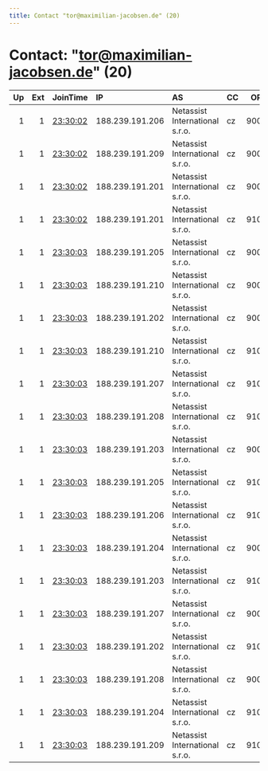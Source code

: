 ```yaml
---
title: Contact "tor@maximilian-jacobsen.de" (20)
---
```


# Contact: "tor@maximilian-jacobsen.de" (20)

|   Up |   Ext | JoinTime                                                                                            | IP              | AS                             | CC   |   ORp |   Dirp | OS    | Version   | Nickname   |   eFamMembers |
|-----:|------:|:----------------------------------------------------------------------------------------------------|:----------------|:-------------------------------|:-----|------:|-------:|:------|:----------|:-----------|--------------:|
|    1 |     1 | [23:30:02](https://metrics.torproject.org/rs.html#details/359B0141E64B96A0944E24402E5A3C83B43D05AC) | 188.239.191.206 | Netassist International s.r.o. | cz   |  9000 |   9001 | Linux | 0.4.2.7   | Unnamed    |            20 |
|    1 |     1 | [23:30:02](https://metrics.torproject.org/rs.html#details/4FEE9C1FE4CBDC4353D7649CBBD284F3EA3A5B52) | 188.239.191.209 | Netassist International s.r.o. | cz   |  9000 |   9001 | Linux | 0.4.2.7   | Unnamed    |            20 |
|    1 |     1 | [23:30:02](https://metrics.torproject.org/rs.html#details/7E4553683B9101E4116F70C2E8F9455F38E099EB) | 188.239.191.201 | Netassist International s.r.o. | cz   |  9000 |   9001 | Linux | 0.4.2.7   | Unnamed    |            20 |
|    1 |     1 | [23:30:02](https://metrics.torproject.org/rs.html#details/9F2A5DFF53519499328E2FE6858CC61FF1F5F16D) | 188.239.191.201 | Netassist International s.r.o. | cz   |  9100 |   9101 | Linux | 0.4.2.7   | Unnamed    |            20 |
|    1 |     1 | [23:30:03](https://metrics.torproject.org/rs.html#details/05D283AF814789148F4D9E29DBC07B3E7A22C787) | 188.239.191.205 | Netassist International s.r.o. | cz   |  9000 |   9001 | Linux | 0.4.2.7   | Unnamed    |            20 |
|    1 |     1 | [23:30:03](https://metrics.torproject.org/rs.html#details/079449CD52148E2933857094300652264B7497BB) | 188.239.191.210 | Netassist International s.r.o. | cz   |  9000 |   9001 | Linux | 0.4.2.7   | Unnamed    |            20 |
|    1 |     1 | [23:30:03](https://metrics.torproject.org/rs.html#details/0A58AE7273A2F4F21585E0C83102400F812B177A) | 188.239.191.202 | Netassist International s.r.o. | cz   |  9000 |   9001 | Linux | 0.4.2.7   | Unnamed    |            20 |
|    1 |     1 | [23:30:03](https://metrics.torproject.org/rs.html#details/112FFE258933BA2199132EFBCCC934F20E4A2191) | 188.239.191.210 | Netassist International s.r.o. | cz   |  9100 |   9101 | Linux | 0.4.2.7   | Unnamed    |            20 |
|    1 |     1 | [23:30:03](https://metrics.torproject.org/rs.html#details/17C7CD20AB2A89CAF43F946DD70F3106C06F4E7C) | 188.239.191.207 | Netassist International s.r.o. | cz   |  9100 |   9101 | Linux | 0.4.2.7   | Unnamed    |            20 |
|    1 |     1 | [23:30:03](https://metrics.torproject.org/rs.html#details/1886B29A8C1169EF78382D12E672226E0E0C39F1) | 188.239.191.208 | Netassist International s.r.o. | cz   |  9100 |   9101 | Linux | 0.4.2.7   | Unnamed    |            20 |
|    1 |     1 | [23:30:03](https://metrics.torproject.org/rs.html#details/1C83A776DA4BB6BE0FFDA50DFD4AD0308DFC7A00) | 188.239.191.203 | Netassist International s.r.o. | cz   |  9000 |   9001 | Linux | 0.4.2.7   | Unnamed    |            20 |
|    1 |     1 | [23:30:03](https://metrics.torproject.org/rs.html#details/2CA5716FFDDEFD5F24187EE22A3525648E068A32) | 188.239.191.205 | Netassist International s.r.o. | cz   |  9100 |   9101 | Linux | 0.4.2.7   | Unnamed    |            20 |
|    1 |     1 | [23:30:03](https://metrics.torproject.org/rs.html#details/2DCE7F31EC6064526DE3D08635376EECCB980EEF) | 188.239.191.206 | Netassist International s.r.o. | cz   |  9100 |   9101 | Linux | 0.4.2.7   | Unnamed    |            20 |
|    1 |     1 | [23:30:03](https://metrics.torproject.org/rs.html#details/5096246AD2841EF12A3F65B81651D0D959542352) | 188.239.191.204 | Netassist International s.r.o. | cz   |  9000 |   9001 | Linux | 0.4.2.7   | Unnamed    |            20 |
|    1 |     1 | [23:30:03](https://metrics.torproject.org/rs.html#details/5D1DD8ED7A34F49FC3127242E7569F37D38589A5) | 188.239.191.203 | Netassist International s.r.o. | cz   |  9100 |   9101 | Linux | 0.4.2.7   | Unnamed    |            20 |
|    1 |     1 | [23:30:03](https://metrics.torproject.org/rs.html#details/78346A2DC202299D482453FDF2B6CA61B02446E0) | 188.239.191.207 | Netassist International s.r.o. | cz   |  9000 |   9001 | Linux | 0.4.2.7   | Unnamed    |            20 |
|    1 |     1 | [23:30:03](https://metrics.torproject.org/rs.html#details/9BA679B164BB39E729D84ED975F69789B8B43669) | 188.239.191.202 | Netassist International s.r.o. | cz   |  9100 |   9101 | Linux | 0.4.2.7   | Unnamed    |            20 |
|    1 |     1 | [23:30:03](https://metrics.torproject.org/rs.html#details/CB39248FBE1B4494F565F9E5C8B04FA83B3B2ADB) | 188.239.191.208 | Netassist International s.r.o. | cz   |  9000 |   9001 | Linux | 0.4.2.7   | Unnamed    |            20 |
|    1 |     1 | [23:30:03](https://metrics.torproject.org/rs.html#details/D9C77F0E25C7A1B77CB39C5B452A106A5C22EBCD) | 188.239.191.204 | Netassist International s.r.o. | cz   |  9100 |   9101 | Linux | 0.4.2.7   | Unnamed    |            20 |
|    1 |     1 | [23:30:03](https://metrics.torproject.org/rs.html#details/FC0F056920790BF279290C68A818A147350EC4DA) | 188.239.191.209 | Netassist International s.r.o. | cz   |  9100 |   9101 | Linux | 0.4.2.7   | Unnamed    |            20 |
